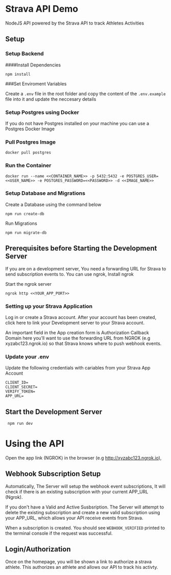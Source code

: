 # Strava API Demo

NodeJS API powered by the Strava API to track Athletes Activities

## Setup

### Setup Backend

####Install Dependencies

```
npm install

```

###Set Enviroment Variables

Create a `.env` file in the root folder and copy the content of the `.env.example` file into it and update the neccesary details

### Setup Postgres using Docker

If you do not have Postgres installed on your machine you can use a Postgres Docker Image

### Pull Postgres Image

```
docker pull postgres

```

### Run the Container

```
docker run --name <<CONTAINER_NAME>> -p 5432:5432 -e POSTGRES_USER=<<USER_NAME>> -e POSTGRES_PASSWORD=<<PASSWORD>> -d <<IMAGE_NAME>>

```

### Setup Database and Migrations

Create a Database using the command below

```
npm run create-db

```

Run Migrations

```
npm run migrate-db

```

## Prerequisites before Starting the Development Server

If you are on a development server, You need a forwarding URL for Strava to send subscription events to. You can use ngrok, Install ngrok

Start the ngrok server

```
ngrok http <<YOUR_APP_PORT>>

```

### Setting up your Strava Application

Log in or create a Strava account. After your account has been created, click here to link your Development server to your Strava account.

An important field in the App creation form is Authorization Callback Domain here you’ll want to use the forwarding URL from NGROK (e.g xyzabc123.ngrok.io) so that Strava knows where to push webhook events.

### Update your .env

Update the following credentials with cariables from your Strava App Account

```
CLIENT_ID=
CLIENT_SECRET=
VERIFY_TOKEN=
APP_URL=
```

## Start the Development Server

```
 npm run dev

```

# Using the API

Open the app link (NGROK) in the browser (e.g http://xyzabc123.ngrok.io),

## Webhook Subscription Setup

Automatically, The Server will setup the webhook event subscriptions, It will check if there is an existing subscription with your current APP_URL (Ngrok).

If you don't have a Valid and Active Susbsription. The Server will attempt to delete the existing subscription and create a new valid subscription using your APP_URL, which allows your API receive events from Strava.

When a subscription is created. You should see `WEBHOOK_VERIFIED` printed to the terminal console if the request was successful.

## Login/Authorization

Once on the homepage, you will be shown a link to authorize a strava athlete. This authorizes an athlete and allows our API to track his activty.
